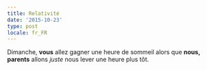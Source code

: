 ```yaml
---
title: Relativité
date: '2015-10-23'
type: post
locale: fr_FR
---
```


Dimanche, **vous** allez gagner une heure de sommeil alors que **nous, parents** allons _juste_ nous lever une heure plus tôt.
